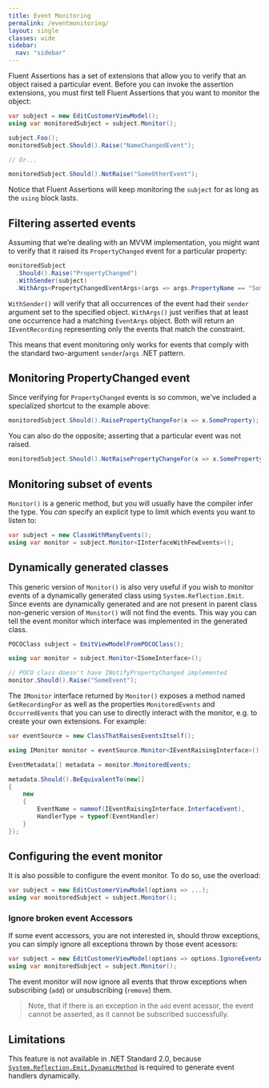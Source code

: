 ```yaml
---
title: Event Monitoring
permalink: /eventmonitoring/
layout: single
classes: wide
sidebar:
  nav: "sidebar"
---
```


Fluent Assertions has a set of extensions that allow you to verify that an object raised a particular event.
Before you can invoke the assertion extensions, you must first tell Fluent Assertions that you want to monitor the object:

```csharp
var subject = new EditCustomerViewModel();
using var monitoredSubject = subject.Monitor();

subject.Foo();
monitoredSubject.Should().Raise("NameChangedEvent");

// Or...

monitoredSubject.Should().NotRaise("SomeOtherEvent");
```

Notice that Fluent Assertions will keep monitoring the `subject` for as long as the `using` block lasts.

## Filtering asserted events

Assuming that we’re dealing with an MVVM implementation, you might want to verify that it raised its `PropertyChanged` event for a particular property:

```csharp
monitoredSubject
  .Should().Raise("PropertyChanged")
  .WithSender(subject)
  .WithArgs<PropertyChangedEventArgs>(args => args.PropertyName == "SomeProperty");
```

`WithSender()` will verify that all occurrences of the event had their `sender` argument set to the specified object.
`WithArgs()` just verifies that at least one occurrence had a matching `EventArgs` object. Both will return an `IEventRecording` representing only the events that match the constraint.

This means that event monitoring only works for events that comply with the standard two-argument `sender`/`args` .NET pattern.


## Monitoring PropertyChanged event

Since verifying for `PropertyChanged` events is so common, we've included a specialized shortcut to the example above:

```csharp
monitoredSubject.Should().RaisePropertyChangeFor(x => x.SomeProperty);
```

You can also do the opposite; asserting that a particular event was not raised.

```csharp
monitoredSubject.Should().NotRaisePropertyChangeFor(x => x.SomeProperty);
```

## Monitoring subset of events

`Monitor()` is a generic method, but you will usually have the compiler infer the type. You _can_ specify an explicit type to limit which events you want to listen to:

```csharp
var subject = new ClassWithManyEvents();
using var monitor = subject.Monitor<IInterfaceWithFewEvents>();
```

## Dynamically generated classes

This generic version of `Monitor()` is also very useful if you wish to monitor events of a dynamically generated class using `System.Reflection.Emit`. Since events are dynamically generated and are not present in parent class non-generic version of `Monitor()` will not find the events. This way you can tell the event monitor which interface was implemented in the generated class.

```csharp
POCOClass subject = EmitViewModelFromPOCOClass();

using var monitor = subject.Monitor<ISomeInterface>();

// POCO class doesn't have INotifyPropertyChanged implemented
monitor.Should().Raise("SomeEvent");
```

The `IMonitor` interface returned by `Monitor()` exposes a method named `GetRecordingFor` as well as the properties `MonitoredEvents` and `OccurredEvents` that you can use to directly interact with the monitor, e.g. to create your own extensions. For example:

```csharp
var eventSource = new ClassThatRaisesEventsItself();

using IMonitor monitor = eventSource.Monitor<IEventRaisingInterface>();

EventMetadata[] metadata = monitor.MonitoredEvents;

metadata.Should().BeEquivalentTo(new[]
{
    new
    {
        EventName = nameof(IEventRaisingInterface.InterfaceEvent),
        HandlerType = typeof(EventHandler)
    }
});
```

## Configuring the event monitor

It is also possible to configure the event monitor. To do so, use the overload:

```csharp
var subject = new EditCustomerViewModel(options => ...);
using var monitoredSubject = subject.Monitor();
```

### Ignore broken event Accessors

If some event accessors, you are not interested in, should throw exceptions, you can simply ignore all exceptions thrown by those event acessors:

```csharp
var subject = new EditCustomerViewModel(options => options.IgnoreEventAccessorExceptions());
using var monitoredSubject = subject.Monitor();
```

The event monitor will now ignore all events that throw exceptions when subscribing (`add`) or unsubscribing (`remove`) them.

> Note, that if there is an exception in the `add` event acessor, the event cannot be asserted, as it cannot be subscribed successfully.

## Limitations

This feature is not available in .NET Standard 2.0, because [`System.Reflection.Emit.DynamicMethod`](https://docs.microsoft.com/en-us/dotnet/api/system.reflection.emit.dynamicmethod) is required to generate event handlers dynamically. 
